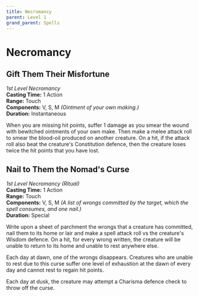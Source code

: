 ```yaml
---
title: Necromancy
parent: Level 1
grand_parent: Spells
---
```


# Necromancy

## Gift Them Their Misfortune
*1st Level Necromancy*<br>
**Casting Time:** 1 Action<br>
**Range:** Touch<br>
**Components:** V, S, M *(Ointment of your own making.)*<br>
**Duration:** Instantaneous

When you are missing hit points, suffer 1 damage as you smear the wound with bewitched ointments of your own make. Then make a melee attack roll to smear the blood-oil produced on another creature. On a hit, if the attack roll also beat the creature's Constitution defence, then the creature loses twice the hit points that you have lost.

## Nail to Them the Nomad's Curse
*1st Level Necromancy (Ritual)*<br>
**Casting Time:** 1 Action<br>
**Range:** Touch<br>
**Components:** V, S, M *(A list of wrongs committed by the target, which the spell consumes, and one nail.)*<br>
**Duration:** Special

Write upon a sheet of parchment the wrongs that a creature has committed, nail them to its home or lair and make a spell attack roll vs the creature's Wisdom defence. On a hit, for every wrong written, the creature will be unable to return to its home and unable to rest anywhere else.

Each day at dawn, one of the wrongs disappears. Creatures who are unable to rest due to this curse suffer one level of exhaustion at the dawn of every day and cannot rest to regain hit points. 

Each day at dusk, the creature may attempt a Charisma defence check to throw off the curse.
